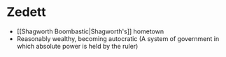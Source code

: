 

# Zedett
- [[Shagworth Boombastic|Shagworth's]] hometown
- Reasonably wealthy, becoming autocratic
	(A system of government in which absolute power is held by the ruler)